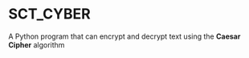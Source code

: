 # SCT_CYBER
 A Python program that can encrypt and decrypt text using the **Caesar Cipher** algorithm
